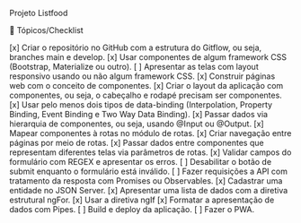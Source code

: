 Projeto Listfood

📖 Tópicos/Checklist

[x] Criar o repositório no GitHub com a estrutura do Gitflow, ou seja, branches main e develop.
[x] Usar componentes de algum framework CSS (Bootstrap, Materialize ou outro).
[ ] Apresentar as telas com layout responsivo usando ou não algum framework CSS.
[x] Construir páginas web com o conceito de componentes. 
[x] Criar o layout da aplicação com componentes, ou seja, o cabeçalho e rodapé precisam ser componentes.
[x] Usar pelo menos dois tipos de data-binding (Interpolation, Property Binding, Event Binding e Two Way Data Binding).
[x] Passar dados via hierarquia de componentes, ou seja, usando @Input ou @Output.
[x] Mapear componentes à rotas no módulo de rotas.
[x] Criar navegação entre páginas por meio de rotas.
[x] Passar dados entre componentes que representam diferentes telas via parâmetros de rotas. 
[x] Validar campos do formulário com REGEX e apresentar os erros.
[ ] Desabilitar o botão de submit enquanto o formulário está inválido.
[ ] Fazer requisições a API com tratamento da resposta com Promises ou Observables.
[x] Cadastrar uma entidade no JSON Server.
[x] Apresentar uma lista de dados com a diretiva estrutural ngFor.
[x] Usar a diretiva ngIf
[x] Formatar a apresentação de dados com Pipes.
[ ] Build e deploy da aplicação.
[ ] Fazer o PWA. 
